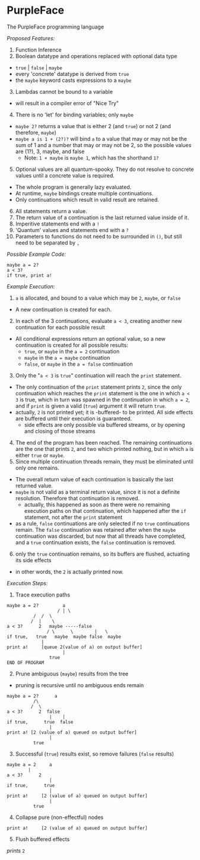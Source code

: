 # PurpleFace
The PurpleFace programming language

_Proposed Features:_
1. Function Inference
2. Boolean datatype and operations replaced with optional data type
  * `true` | `false` | `maybe`
  * every 'concrete' datatype is derived from `true`
  * the `maybe` keyword casts expressions to a `maybe`
3. Lambdas cannot be bound to a variable
  * will result in a compiler error of "Nice Try"
4. There is no 'let' for binding variables; only `maybe`
  * `maybe 2?` returns a value that is either 2 (and `true`) or not 2 (and therefore, `maybe`)
  * `maybe a is 1 + (2?)?` will bind `a` to a value that may or may not be the sum of 1 and a number that may or may not be 2, so the possible values are (1?), 3, maybe, and false
    * Note: `1 + maybe` is `maybe 1`, which has the shorthand `1?` 
5. Optional values are all quantum-spooky. They do not resolve to concrete values until a concrete value is required.
  * The whole program is generally lazy evaluated. 
  * At runtime, `maybe` bindings create multiple continuations.
  * Only continuations which result in valid result are retained.
6. All statements return a value.
7. The return value of a continuation is the last returned value inside of it.
8. Imperitive statements end with a `!`
9. 'Quantum' values and statements end with a `?`
10. Parameters to functions do not need to be surrounded in `()`, but still need to be separated by `,`

_Possible Example Code:_
```
maybe a = 2?
a < 3? 
if true, print a!
```

_Example Execution:_
1. `a` is allocated, and bound to a value which may be `2`, `maybe`, or `false`
  * A new continuation is created for each.
2. In each of the 3 continuations, evaluate `a < 3`, creating another new continuation for each possible result
  * All conditional expressions return an optional value, so a new continuation is created for all possible results:
    * `true`, or `maybe` in the `a = 2` continuation
    * `maybe` in the `a = maybe` continuation
    * `false`, or `maybe` in the `a = false` continuation
3. Only the "`a < 3` is `true`" continuation will reach the `print` statement.
  * The only continuation of the `print` statement prints `2`, since the only continuation which reaches the `print` statement is the one in which `a < 3` is true, which in turn was spawned in the continuation in which `a = 2`, and if `print` is given a valid (`true`) argument it will return `true`.
  * actually, `2` is not printed yet; it is -buffered- to be printed. All side effects are buffered until their execution is guaranteed.
    * side effects are only possible via buffered streams, or by opening and closing of those streams
4. The end of the program has been reached. The remaining continuations are the one that prints `2`, and two which printed nothing, but in which `a` is either `true` or `maybe`.
5. Since multiple continuation threads remain, they must be eliminated until only one remains.
  * The overall return value of each continuation is basically the last returned value.
  * `maybe` is not valid as a terminal return value, since it is not a definite resolution. Therefore that continuation is removed.
    * actually, this happened as soon as there were no remaining execution paths on that continuation, which happened after the `if` statement, not after the `print` statement
  * as a rule, `false` continuations are only selected if no `true` continuations remain. The `false` continuation was retained after when the `maybe` continuation was discarded, but now that all threads have completed, and a `true` continuation exists, the `false` continuation is removed.
6. only the `true` continuation remains, so its buffers are flushed, actuating its side effects
  * in other words, the `2` is actually printed now.

*Execution Steps:*

1. Trace execution paths

```
maybe a = 2?	     a
                   / | \
		  /  /  \ 
		 /  |    \
a < 3?		2   maybe -----false
               / \      \        |   \
if true,   true   maybe  maybe false  maybe
             |
print a!     [queue 2(value of a) on output buffer]
                     |
	            true
END OF PROGRAM
```

2. Prune ambiguous (`maybe`) results from the tree
  * pruning is recursive until no ambiguous ends remain

```
maybe a = 2?	  a
		  /\ 
		 /  \
a < 3?		2  false
                |    |
if true,      true  false
                |
print a! [2 (value of a) queued on output buffer]
                |
	      true
```

3. Successful (`true`) results exist, so remove failures (`false` results)

```
maybe a = 2     a
		|
a < 3?		2
                |
if true,      true
                |
print a!     [2 (value of a) queued on output buffer]
                |
	      true
```

4. Collapse pure (non-effectful) nodes

```
print a!     [2 (value of a) queued on output buffer]
```

5. Flush buffered effects

_prints_ `2`
